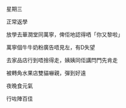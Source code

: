 星期三

正常返學

放學去華潤堂同萬寧，俾佢地認得哂「你又黎啦」

萬寧個牛牛奶粉廣告唔見左，有D失望

去家品店行到唔捨得走，姨姨同佢講閂門先肯走

被轉角水果店雙貓嚇親，彈到好遠

夜晚食元氣

行咗陣百佳
